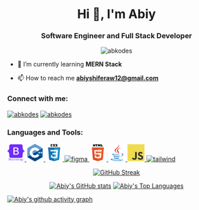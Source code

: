 <h1 align="center">Hi 👋, I'm Abiy</h1>
<h3 align="center">Software Engineer and Full Stack Developer</h3>

<p align="center"> <img width = "80%" src="https://user-images.githubusercontent.com/74038190/225813708-98b745f2-7d22-48cf-9150-083f1b00d6c9.gif" alt="abkodes" /> </p>

- 🌱 I’m currently learning **MERN Stack**

- 📫 How to reach me **abiyshiferaw12@gmail.com**

<h3 align="left">Connect with me:</h3>
<p align="left">
<a href="https://linkedin.com/in/abkodes" target="blank"><img align="center" src="https://raw.githubusercontent.com/rahuldkjain/github-profile-readme-generator/master/src/images/icons/Social/linked-in-alt.svg" alt="abkodes" height="30" width="40" /></a>
<a href="https://www.leetcode.com/abkodes" target="blank"><img align="center" src="https://raw.githubusercontent.com/rahuldkjain/github-profile-readme-generator/master/src/images/icons/Social/leet-code.svg" alt="abkodes" height="30" width="40" /></a>
</p>

<h3 align="left">Languages and Tools:</h3>
<p align="left"> <a href="https://getbootstrap.com" target="_blank" rel="noreferrer"> <img src="https://raw.githubusercontent.com/devicons/devicon/master/icons/bootstrap/bootstrap-plain-wordmark.svg" alt="bootstrap" width="40" height="40"/> </a> <a href="https://www.w3schools.com/cpp/" target="_blank" rel="noreferrer"> <img src="https://raw.githubusercontent.com/devicons/devicon/master/icons/cplusplus/cplusplus-original.svg" alt="cplusplus" width="40" height="40"/> </a> <a href="https://www.w3schools.com/css/" target="_blank" rel="noreferrer"> <img src="https://raw.githubusercontent.com/devicons/devicon/master/icons/css3/css3-original-wordmark.svg" alt="css3" width="40" height="40"/> </a> <a href="https://www.figma.com/" target="_blank" rel="noreferrer"> <img src="https://www.vectorlogo.zone/logos/figma/figma-icon.svg" alt="figma" width="40" height="40"/> </a> <a href="https://www.w3.org/html/" target="_blank" rel="noreferrer"> <img src="https://raw.githubusercontent.com/devicons/devicon/master/icons/html5/html5-original-wordmark.svg" alt="html5" width="40" height="40"/> </a> <a href="https://www.java.com" target="_blank" rel="noreferrer"> <img src="https://raw.githubusercontent.com/devicons/devicon/master/icons/java/java-original.svg" alt="java" width="40" height="40"/> </a> <a href="https://developer.mozilla.org/en-US/docs/Web/JavaScript" target="_blank" rel="noreferrer"> <img src="https://raw.githubusercontent.com/devicons/devicon/master/icons/javascript/javascript-original.svg" alt="javascript" width="40" height="40"/> </a> <a href="https://tailwindcss.com/" target="_blank" rel="noreferrer"> <img src="https://www.vectorlogo.zone/logos/tailwindcss/tailwindcss-icon.svg" alt="tailwind" width="40" height="40"/> </a></p>
<p align="center"><a href="https://github.com/ABKodes"><img src="https://streak-stats.demolab.com?user=ABKodes&theme=github-dark-blue&hide_border=true" alt="GitHub Streak" /></a></p>


<p align = "center"> 
    <a href="https://github.com/abkodes"><img alt="Abiy's GitHub stats" src="https://github-readme-stats.vercel.app/api?username=abkodes&show_icons=true&theme=github_dark&hide_border=true" height="192px" width="49.5%"/></a>
    <a href="https://github.com/abkodes"><img alt="Abiy's Top Languages" src="https://github-readme-stats.vercel.app/api/top-langs/?username=abkodes&layout=compact&theme=github_dark&hide_border=true" height="192px" width="49.5%"/></a>
    <br/>
</a>


[![Abiy's github activity graph](https://github-readme-activity-graph.vercel.app/graph?username=ABKodes&bg_color=0d1117&color=2f81f7&line=2f81f7&point=53534f&area=true&hide_border=true)](https://github.com/ABKodes)


